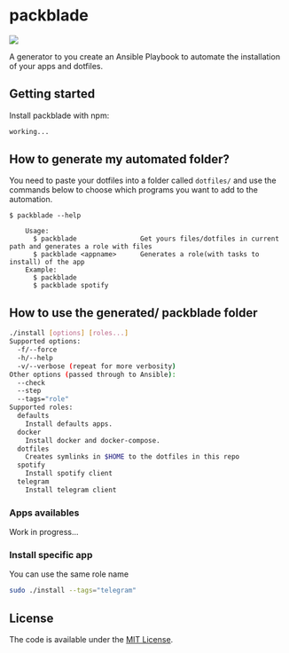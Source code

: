 # packblade

![](http://images6.fanpop.com/image/photos/34000000/Mariah-Wong-beyblade-34080439-500-375.jpg)

A generator to you create an Ansible Playbook to automate the installation of your apps and dotfiles.

Getting started
------------

Install packblade with npm:

```sh
working...
```

## How to generate my automated folder?

You need to paste your dotfiles into a folder called `dotfiles/` and use the commands below to choose 
which programs you want to add to the automation.

```console
$ packblade --help

    Usage:
      $ packblade                Get yours files/dotfiles in current path and generates a role with files
      $ packblade <appname>      Generates a role(with tasks to install) of the app
    Example:
      $ packblade
      $ packblade spotify
```

## How to use the generated/ packblade folder

```bash
./install [options] [roles...]
Supported options:
  -f/--force
  -h/--help
  -v/--verbose (repeat for more verbosity)
Other options (passed through to Ansible):
  --check
  --step
  --tags="role"
Supported roles:
  defaults
    Install defaults apps.
  docker
    Install docker and docker-compose.
  dotfiles
    Creates symlinks in $HOME to the dotfiles in this repo
  spotify
    Install spotify client
  telegram
    Install telegram client
```

### Apps availables

Work in progress...


### Install specific app

You can use the same role name

```bash
sudo ./install --tags="telegram"
```

License
-------

The code is available under the [MIT License](LICENSE.md).
